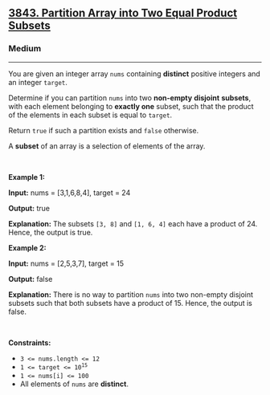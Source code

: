 <h2><a href="https://leetcode.com/problems/partition-array-into-two-equal-product-subsets/solutions/6800242/two-approach-beats-100-bitmasking-recursion/">3843. Partition Array into Two Equal Product Subsets</a></h2><h3>Medium</h3><hr><p>You are given an integer array <code>nums</code> containing <strong>distinct</strong> positive integers and an integer <code>target</code>.</p>

<p>Determine if you can partition <code>nums</code> into two <strong>non-empty</strong> <strong>disjoint</strong> <strong>subsets</strong>, with each element belonging to <strong>exactly one</strong> subset, such that the product of the elements in each subset is equal to <code>target</code>.</p>

<p>Return <code>true</code> if such a partition exists and <code>false</code> otherwise.</p>
A <strong>subset</strong> of an array is a selection of elements of the array.
<p>&nbsp;</p>
<p><strong class="example">Example 1:</strong></p>

<div class="example-block">
<p><strong>Input:</strong> <span class="example-io">nums = [3,1,6,8,4], target = 24</span></p>

<p><strong>Output:</strong> <span class="example-io">true</span></p>

<p><strong>Explanation:</strong> The subsets <code>[3, 8]</code> and <code>[1, 6, 4]</code> each have a product of 24. Hence, the output is true.</p>
</div>

<p><strong class="example">Example 2:</strong></p>

<div class="example-block">
<p><strong>Input:</strong> <span class="example-io">nums = [2,5,3,7], target = 15</span></p>

<p><strong>Output:</strong> <span class="example-io">false</span></p>

<p><strong>Explanation:</strong> There is no way to partition <code>nums</code> into two non-empty disjoint subsets such that both subsets have a product of 15. Hence, the output is false.</p>
</div>

<p>&nbsp;</p>
<p><strong>Constraints:</strong></p>

<ul>
	<li><code>3 &lt;= nums.length &lt;= 12</code></li>
	<li><code>1 &lt;= target &lt;= 10<sup>15</sup></code></li>
	<li><code>1 &lt;= nums[i] &lt;= 100</code></li>
	<li>All elements of <code>nums</code> are <strong>distinct</strong>.</li>
</ul>
